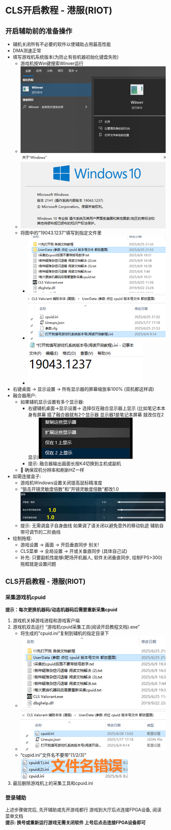 # **CLS开启教程 - 港服(RIOT)**

## **开启辅助前的准备操作**
- 辅机关闭所有不必要的软件以使辅助占用最高性能  
- DMA测速正常  
- 填写游戏机系统版本(为防止有些机器初始化键盘失败)  
    - 游戏机按Win键搜索Winver运行  
    - ![alt text](image-1.png)  
    - ![alt text](image-3.png)  
    - 将图中的”19043.1237”填写到指定文件里  
        - ![alt text](image-4.png)  
        - ![alt text](image-5.png)  
        - ![alt text](image-6.png)  
- 右键桌面 -> 显示设置 -> 所有显示器的屏幕缩放率100% (双机都这样调)  
- 融合器用户:  
    - 如果辅机显示设置有多个显示器:  
        - 右键辅机桌面->显示设置-> 选择仅在融合显示器上显示 (比如笔记本本身有屏幕 插了融合器就有2个显示器 显示器1是笔记本屏幕 就改仅在2显示)![alt text](image-7.png)  
        - 提示: 融合器输出画面长按K4切换到主机或副机  
    - 	确保双机分辨率和刷新HZ一样  
- 如需连接盒子:  
    - 游戏机Windows设置关闭提高鼠标精准度  
    - “狙击开镜灵敏度倍数”和”开镜灵敏度倍数”都改1.0![alt text](image-8.png)  
    - 提示: 无需调盒子自身曲线  如果调了请关闭以避免意外的移动轨迹   辅助自带可调节的二阶曲线  
- 绘制拖框:
    - 游戏设置 ->  画面 -> 开启垂直同步 别关!  
    - CLS菜单 -> 全局设置 -> 开或关垂直同步 (具体自己试)  
    - 补充: 只要副机性能够(靶场开机器人, 软件关闭垂直同步, 绘制FPS>300) 拖框就是设置问题


## **CLS开启教程 - 港服(RIOT)**
### **采集游戏机cpuid**

**提示：每次更换机器码/动态机器码后需要重新采集cpuid**  

1. 游戏机关掉游戏进程和游戏客户端  
2. 游戏机双击运行 “游戏机cpuid采集工具(阅读开启教程文档).exe”  
    - 将生成的”cpuid.ini”复制到辅机的指定目录下  
    - ![alt text](image-9.png)  
    - ![alt text](image-12.png)  
    - “cupid.ini”文件名不要带”(1/2/3)”![alt text](image-11.png)  
3. 最后删除游戏机上的采集工具和cpuid.ini  

### **登录辅助**

上述步骤做完后, 先开辅助或先开游戏都行 游戏到大厅后点连接FPGA设备, 阅读菜单文档  
**提示: 换号或重新运行游戏无需关闭软件 上号后点击连接FPGA设备即可**
